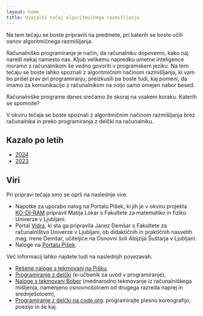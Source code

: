 ```yaml
---
layout: home
title: Uvajalni tečaj algoritmičnega razmišljanja
---
```


Na tem tečaju se boste pripravili na predmete, pri katerih se boste učili osnov
algoritmičnega razmišljanja.

Računalniško programiranje je način, da računalniku dopovemo, kako naj naredi nekaj namesto nas.
Kljub velikemu napredku umetne inteligence moramo z računalnikom še vedno govoriti v programskem jeziku.
Na tem tečaju se boste lahko spoznali z algoritmičnim načinom razmišljanja, ki vam bo prišel prav pri programiranju,
preizkusili pa boste tudi, kaj pomeni, da imamo za komunikacijo z računalnikom na voljo samo omejen nabor besed.

Računalniške programe danes srečamo že skoraj na vsakem koraku. Katerih se spomnite?

V okviru tečaja se boste spoznali z algoritmičnim načinom razmišljanja brez računalnika in preko
programiranja z delčki na računalniku.

## Kazalo po letih

- [2024](2024/)
- [2023](2023/)

## Viri

Pri pripravi tečaja smo se oprli na naslednje vire.

- Napotke za uporabo nalog na Portalu Pišek, ki jih je v okviru projekta [KO-DI-RAM](https://pisek.acm.si/contents/4907-905475276192595697/) pripravil Matija Lokar s Fakultete za matematiko in fiziko Univerze v Ljubljani.
- Portal [Vidra](http://vidra.si/index.html), ki sta ga pripravila Janez Demšar s Fakultete za računalništvo Univerze v Ljubljani, ob didaktičnih in praktičnih nasvetih mag. Irene Demšar, učiteljice na Osnovni šoli Alojzija Šuštarja v Ljubljani.
- Naloge na [Portalu Pišek](https://pisek.acm.si/contents/4907-4902/).

Več informacij lahko najdete tudi na naslednjih povezavah.

- [Rešene naloge s tekmovanj na Pišku](https://tekmovanja.acm.si/?q=node/631),
- [Programiranje z delčki](https://lusy.fri.uni-lj.si/ucbenik/prog/index.html) (e-učbenik za uvod v programiranje),
- [Naloge s tekmovanj Bober](https://tekmovanja.acm.si/?q=bober/naloge-re%C5%A1itve) (mednarodno tekmovanje iz računalniškega mišljenja, namenjeno osnovnošolcem od drugega razreda naprej in srednješolcem),
- [Programiranje z delčki na code.org](https://studio.code.org/projects/public): programirajte plesno koreografijo, poezijo in še kaj.
